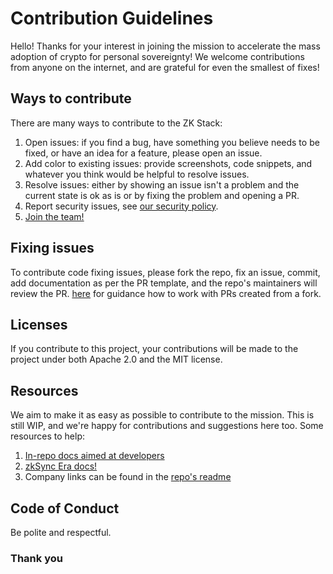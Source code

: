 # Contribution Guidelines

Hello! Thanks for your interest in joining the mission to accelerate the mass adoption of crypto for personal
sovereignty! We welcome contributions from anyone on the internet, and are grateful for even the smallest of fixes!

## Ways to contribute

There are many ways to contribute to the ZK Stack:

1. Open issues: if you find a bug, have something you believe needs to be fixed, or have an idea for a feature, please
   open an issue.
2. Add color to existing issues: provide screenshots, code snippets, and whatever you think would be helpful to resolve
   issues.
3. Resolve issues: either by showing an issue isn't a problem and the current state is ok as is or by fixing the problem
   and opening a PR.
4. Report security issues, see [our security policy](./SECURITY.md).
5. [Join the team!](https://matterlabs.notion.site/Shape-the-future-of-Ethereum-at-Matter-Labs-dfb3b5a037044bb3a8006af2eb0575e0)

## Fixing issues

To contribute code fixing issues, please fork the repo, fix an issue, commit, add documentation as per the PR template,
and the repo's maintainers will review the PR.
[here](https://docs.github.com/en/pull-requests/collaborating-with-pull-requests/proposing-changes-to-your-work-with-pull-requests/creating-a-pull-request-from-a-fork)
for guidance how to work with PRs created from a fork.

## Licenses

If you contribute to this project, your contributions will be made to the project under both Apache 2.0 and the MIT
license.

## Resources

We aim to make it as easy as possible to contribute to the mission. This is still WIP, and we're happy for contributions
and suggestions here too. Some resources to help:

1. [In-repo docs aimed at developers]()
2. [zkSync Era docs!](https://era.zksync.io/docs/)
3. Company links can be found in the [repo's readme](README.md)

## Code of Conduct

Be polite and respectful.

### Thank you
